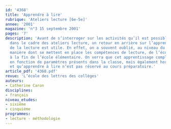 ```yaml
---
id: '4368'
title: 'Apprendre à lire'
rubrique: 'Ateliers lecture [6e-5e]'
annee: '2001'
magazine: 'n°3 15 septembre 2001'
pages: '7'
description: 'Avant de s’interroger sur les activités qu’il est possible de proposer
  dans le cadre des ateliers lecture, un retour en arrière sur l’apprentissage initial
  de la lecture est utile. En effet, on a souvent oublié, au niveau du collège, la
  manière dont se mettent en place les compétences de lecture, de l’école maternelle
  à la fin de l’école élémentaire. On verra que cet apprentissage complexe s’opère
  en fonction de paramètres présents dans la classe, mais également hors de la classe,
  et qu’apprendre à lire n’est pas réservé au cours préparatoire.'
article_pdf: '4368.pdf'
revue: 'L’école des lettres des collèges'
auteurs:
- Catherine Caron
disciplines:
- français
niveau_etudes:
- sixième
- cinquième
programmes:
- lecture - méthodologie
---
```


